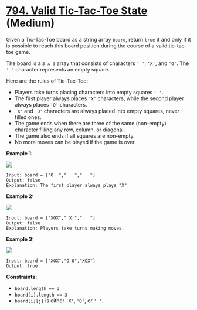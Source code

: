 # [794. Valid Tic-Tac-Toe State][link] (Medium)

[link]: https://leetcode.com/problems/valid-tic-tac-toe-state/

Given a Tic-Tac-Toe board as a string array `board`, return `true` if and only if it is possible to
reach this board position during the course of a valid tic-tac-toe game.

The board is a `3 x 3` array that consists of characters `' '`, `'X'`, and `'O'`. The `' '`
character represents an empty square.

Here are the rules of Tic-Tac-Toe:

- Players take turns placing characters into empty squares `' '`.
- The first player always places `'X'` characters, while the second player always places `'O'`
characters.
- `'X'` and `'O'` characters are always placed into empty squares, never filled ones.
- The game ends when there are three of the same (non-empty) character filling any row, column, or
diagonal.
- The game also ends if all squares are non-empty.
- No more moves can be played if the game is over.

**Example 1:**

![](https://assets.leetcode.com/uploads/2021/05/15/tictactoe1-grid.jpg)

```
Input: board = ["O  ","   ","   "]
Output: false
Explanation: The first player always plays "X".
```

**Example 2:**

![](https://assets.leetcode.com/uploads/2021/05/15/tictactoe2-grid.jpg)

```
Input: board = ["XOX"," X ","   "]
Output: false
Explanation: Players take turns making moves.
```

**Example 3:**

![](https://assets.leetcode.com/uploads/2021/05/15/tictactoe4-grid.jpg)

```
Input: board = ["XOX","O O","XOX"]
Output: true
```

**Constraints:**

- `board.length == 3`
- `board[i].length == 3`
- `board[i][j]` is either `'X'`, `'O'`, or `' '`.
